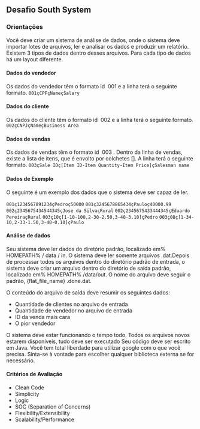 ## Desafio South System

### Orientações

Você deve criar um sistema de análise de dados, onde o sistema deve importar lotes de arquivos, ler e analisar os dados e produzir um relatório.
Existem 3 tipos de dados dentro desses arquivos. Para cada tipo de dados há um layout diferente.

#### Dados do vendedor
Os dados do vendedor têm o formato id ​ 001​ e a linha terá o seguinte formato.
`001çCPFçNameçSalary`

#### Dados do cliente
Os dados do cliente têm o formato id ​ 002​ e a linha terá o seguinte formato.
`002çCNPJçNameçBusiness Area`

#### Dados de vendas
Os dados de vendas têm o formato id ​ 003​ . Dentro da linha de vendas, existe a lista de itens, que é envolto por colchetes []. A linha terá o seguinte formato.
`003çSale IDç[Item ID-Item Quantity-Item Price]çSalesman name`

#### Dados de Exemplo
O seguinte é um exemplo dos dados que o sistema deve ser capaz de ler.

`001ç1234567891234çPedroç50000`
`001ç3245678865434çPauloç40000.99`
`002ç2345675434544345çJose da SilvaçRural`
`002ç2345675433444345çEduardo PereiraçRural`
`003ç10ç[1-10-100,2-30-2.50,3-40-3.10]çPedro`
`003ç08ç[1-34-10,2-33-1.50,3-40-0.10]çPaulo`

#### Análise de dados
Seu sistema deve ler dados do diretório padrão, localizado em% HOMEPATH% /
data / in.
O sistema deve ler somente arquivos .dat.Depois de processar todos os arquivos dentro do diretório padrão de entrada, o sistema deve criar um arquivo dentro do diretório de saída padrão, localizado em%
HOMEPATH% /data/out.
O nome do arquivo deve seguir o padrão, {flat_file_name} .done.dat.

O conteúdo do arquivo de saída deve resumir os seguintes dados:
- Quantidade de clientes no arquivo de entrada
- Quantidade de vendedor no arquivo de entrada
- ID da venda mais cara
- O pior vendedor

O sistema deve estar funcionando o tempo todo.
Todos os arquivos novos estarem disponíveis, tudo deve ser executado 
Seu código deve ser escrito em Java.
Você tem total liberdade para utilizar google com o que você precisa.
Sinta-se à vontade para escolher qualquer biblioteca externa se for necessário.

#### Critérios de Avaliação
- Clean Code
- Simplicity
- Logic
- SOC (Separation of Concerns)
- Flexibility/Extensibility
- Scalability/Performance